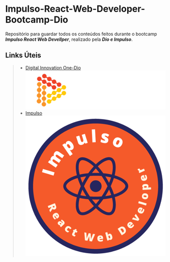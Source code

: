 # Impulso-React-Web-Developer-Bootcamp-Dio
Repositório para guardar todos os conteúdos feitos durante o bootcamp ***Impulso React Web Devellper***, realizado pela ***Dio e Impulso***.

## Links Úteis
> - [Digital Innovation One-Dio](https://web.digitalinnovation.one/home)<br>
![Dio!](images/dio-white.png "Dio")
> - [Impulso](https://impulso.network/)
![Impulso!](images/impulso.png "Impulso")

